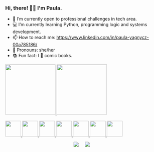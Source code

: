 ### Hi, there! 👩‍💻 I'm Paula.

- 🚀 I’m currently open to professional challenges in tech area.
- 💻 I’m currently learning Python, programming logic and systems development.
- 📫 How to reach me: https://www.linkedin.com/in/paula-yagnycz-00a785186/
- 🌙 Pronouns: she/her
- 📚 Fun fact: I 💙 comic books.

<div>
  <a href="https://github.com/codepaula">
  <img height="160em" src="https://github-readme-stats.vercel.app/api?username=codepaula&show_icons=true&theme=transparent">
  <img height="160em" src="https://github-readme-stats.vercel.app/api/top-langs/?username=codepaula">
</div>
<div style-"display: inline_block"><br>
  <img height="50em" src="https://cdn.jsdelivr.net/gh/devicons/devicon/icons/jupyter/jupyter-original-wordmark.svg" /> 
  <img height="50em" src="https://cdn.jsdelivr.net/gh/devicons/devicon/icons/jetbrains/jetbrains-original.svg" />
  <img height="50em" src="https://cdn.jsdelivr.net/gh/devicons/devicon/icons/pandas/pandas-original-wordmark.svg" />
  <img height="50em" src="https://cdn.jsdelivr.net/gh/devicons/devicon/icons/pycharm/pycharm-original-wordmark.svg" />
  <img height="50em" src="https://cdn.jsdelivr.net/gh/devicons/devicon/icons/python/python-original-wordmark.svg" />
  <img height="50em" src="https://cdn.jsdelivr.net/gh/devicons/devicon/icons/trello/trello-plain.svg" />
  <img height="50em" src="https://cdn.jsdelivr.net/gh/devicons/devicon/icons/anaconda/anaconda-original.svg" />
</div>
  
<p align="center">
 <a href="https://www.linkedin.com/in/paula-yagnycz-00a785186/"><img src="https://img.shields.io/badge/linkedin-%230077B5.svg?&style=for-the-badge&logo=linkedin&logoColor=white" /></a>&nbsp;&nbsp;&nbsp;&nbsp;
  <a href="mailto:paula.y.letras@gmail.com?subject=Came%20from%20Github"><img src="https://img.shields.io/badge/gmail-%23D14836.svg?&style=for-the-badge&logo=gmail&logoColor=white" /></a>&nbsp;&nbsp;&nbsp;&nbsp;
<p>
